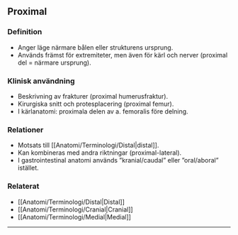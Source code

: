 ## Proximal

### Definition
- Anger läge närmare bålen eller strukturens ursprung.  
- Används främst för extremiteter, men även för kärl och nerver (proximal del = närmare ursprung).

### Klinisk användning
- Beskrivning av frakturer (proximal humerusfraktur).  
- Kirurgiska snitt och protesplacering (proximal femur).  
- I kärlanatomi: proximala delen av a. femoralis före delning.

### Relationer
- Motsats till [[Anatomi/Terminologi/Distal|distal]].  
- Kan kombineras med andra riktningar (proximal-lateral).  
- I gastrointestinal anatomi används ”kranial/caudal” eller ”oral/aboral” istället.

### Relaterat
- [[Anatomi/Terminologi/Distal|Distal]]  
- [[Anatomi/Terminologi/Cranial|Cranial]]  
- [[Anatomi/Terminologi/Medial|Medial]]  

---
